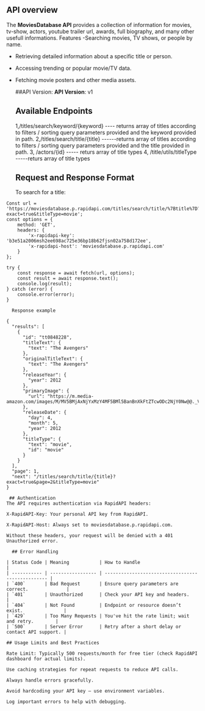 ## API overview
The **MoviesDatabase API** provides a collection of information for movies, tv-show, actors, youtube trailer url, awards, full biography, and many other usefull informations.
   Features 
 -Searching movies, TV shows, or people by name.
- Retrieving detailed information about a specific title or person.
- Accessing trending or popular movie/TV data.
- Fetching movie posters and other media assets.

   ##API Version:
  **API Version**: v1

  ## Available Endpoints
  1,/titles/search/keyword/{keyword} ---- returns array of titles according to filters / sorting query parameters provided and the keyword provided in path.
  2,/titles/search/title/{title} ------returns array of titles according to filters / sorting query parameters provided and the title provided in path.
  3, /actors/{id} ----- returs array of title types
  4, /title/utils/titleType -----returs array of title types

  ## Request and Response Format
  To search for a title:

```http
Const url = 'https://moviesdatabase.p.rapidapi.com/titles/search/title/%7Btitle%7D?exact=true&titleType=movie';
const options = {
	method: 'GET',
	headers: {
		'x-rapidapi-key': 'b3e51a2006msh2ee698ac725e36bp18b62fjsn02a758d172ee',
		'x-rapidapi-host': 'moviesdatabase.p.rapidapi.com'
	}
};

try {
	const response = await fetch(url, options);
	const result = await response.text();
	console.log(result);
} catch (error) {
	console.error(error);
}

  Response example

{
  "results": [
    {
      "id": "tt0848228",
      "titleText": {
        "text": "The Avengers"
      },
      "originalTitleText": {
        "text": "The Avengers"
      },
      "releaseYear": {
        "year": 2012
      },
      "primaryImage": {
        "url": "https://m.media-amazon.com/images/M/MV5BMjAxNjYxMzY4MF5BMl5BanBnXkFtZTcwODc2NjY0Nw@@._V1_.jpg"
      },
      "releaseDate": {
        "day": 4,
        "month": 5,
        "year": 2012
      },
      "titleType": {
        "text": "movie",
        "id": "movie"
      }
    }
  ],
  "page": 1,
  "next": "/titles/search/title/{title}?exact=true&page=2&titleType=movie"
}

 ## Authentication
The API requires authentication via RapidAPI headers:

X-RapidAPI-Key: Your personal API key from RapidAPI.

X-RapidAPI-Host: Always set to moviesdatabase.p.rapidapi.com.

Without these headers, your request will be denied with a 401 Unauthorized error.

  ## Error Handling

| Status Code | Meaning           | How to Handle                                     |
| ----------- | ----------------- | ------------------------------------------------- |
| `400`       | Bad Request       | Ensure query parameters are correct.              |
| `401`       | Unauthorized      | Check your API key and headers.                   |
| `404`       | Not Found         | Endpoint or resource doesn’t exist.               |
| `429`       | Too Many Requests | You've hit the rate limit; wait and retry.        |
| `500`       | Server Error      | Retry after a short delay or contact API support. |

## Usage Limits and Best Practices

Rate Limit: Typically 500 requests/month for free tier (check RapidAPI dashboard for actual limits).

Use caching strategies for repeat requests to reduce API calls.

Always handle errors gracefully.

Avoid hardcoding your API key – use environment variables.

Log important errors to help with debugging.




